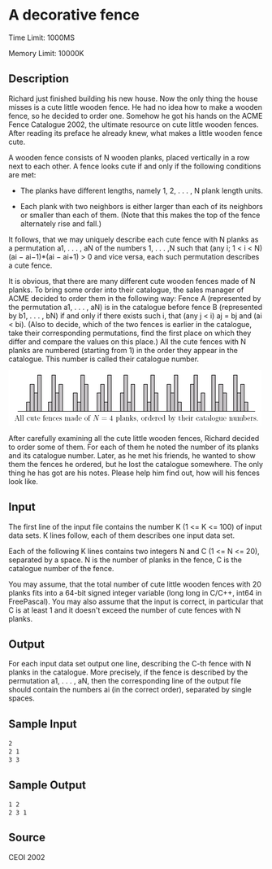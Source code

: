 # A decorative fence

Time Limit: 1000MS

Memory Limit: 10000K


## Description

Richard just finished building his new house. Now the only thing the house misses is a cute little wooden fence. He had no idea how to make a wooden fence, so he decided to order one. Somehow he got his hands on the ACME Fence Catalogue 2002, the ultimate resource on cute little wooden fences. After reading its preface he already knew, what makes a little wooden fence cute.

A wooden fence consists of N wooden planks, placed vertically in a row next to each other. A fence looks cute if and only if the following conditions are met:

- The planks have different lengths, namely 1, 2, . . . , N plank length units.

- Each plank with two neighbors is either larger than each of its neighbors or smaller than each of them. (Note that this makes the top of the fence alternately rise and fall.)

It follows, that we may uniquely describe each cute fence with N planks as a permutation a1, . . . , aN of the numbers 1, . . . ,N such that (any i; 1 < i < N) (ai − ai−1)*(ai − ai+1) > 0 and vice versa, each such permutation describes a cute fence.

It is obvious, that there are many different cute wooden fences made of N planks. To bring some order into their catalogue, the sales manager of ACME decided to order them in the following way: Fence A (represented by the permutation a1, . . . , aN) is in the catalogue before fence B (represented by b1, . . . , bN) if and only if there exists such i, that (any j < i) aj = bj and (ai < bi). (Also to decide, which of the two fences is earlier in the catalogue, take their corresponding permutations, find the first place on which they differ and compare the values on this place.) All the cute fences with N planks are numbered (starting from 1) in the order they appear in the catalogue. This number is called their catalogue number.

![](fence.gif)

After carefully examining all the cute little wooden fences, Richard decided to order some of them. For each of them he noted the number of its planks and its catalogue number. Later, as he met his friends, he wanted to show them the fences he ordered, but he lost the catalogue somewhere. The only thing he has got are his notes. Please help him find out, how will his fences look like.


## Input

The first line of the input file contains the number K (1 <= K <= 100) of input data sets. K lines follow, each of them describes one input data set.

Each of the following K lines contains two integers N and C (1 <= N <= 20), separated by a space. N is the number of planks in the fence, C is the catalogue number of the fence.

You may assume, that the total number of cute little wooden fences with 20 planks fits into a 64-bit signed integer variable (long long in C/C++, int64 in FreePascal). You may also assume that the input is correct, in particular that C is at least 1 and it doesn't exceed the number of cute fences with N planks.


## Output

For each input data set output one line, describing the C-th fence with N planks in the catalogue. More precisely, if the fence is described by the permutation a1, . . . , aN, then the corresponding line of the output file should contain the numbers ai (in the correct order), separated by single spaces.


## Sample Input

```
2
2 1
3 3
```


## Sample Output

```
1 2
2 3 1
```


## Source

CEOI 2002
